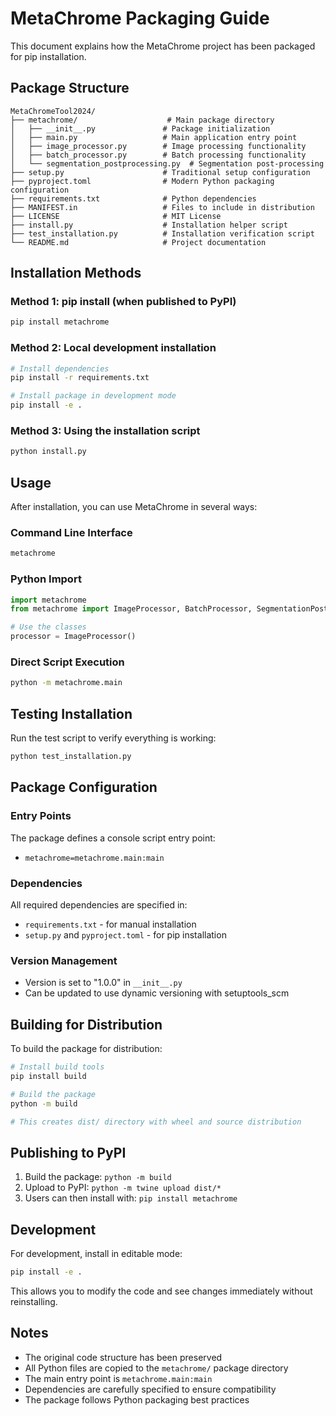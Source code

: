 # MetaChrome Packaging Guide

This document explains how the MetaChrome project has been packaged for pip installation.

## Package Structure

```
MetaChromeTool2024/
├── metachrome/                    # Main package directory
│   ├── __init__.py               # Package initialization
│   ├── main.py                   # Main application entry point
│   ├── image_processor.py        # Image processing functionality
│   ├── batch_processor.py        # Batch processing functionality
│   └── segmentation_postprocessing.py  # Segmentation post-processing
├── setup.py                      # Traditional setup configuration
├── pyproject.toml                # Modern Python packaging configuration
├── requirements.txt              # Python dependencies
├── MANIFEST.in                   # Files to include in distribution
├── LICENSE                       # MIT License
├── install.py                    # Installation helper script
├── test_installation.py          # Installation verification script
└── README.md                     # Project documentation
```

## Installation Methods

### Method 1: pip install (when published to PyPI)
```bash
pip install metachrome
```

### Method 2: Local development installation
```bash
# Install dependencies
pip install -r requirements.txt

# Install package in development mode
pip install -e .
```

### Method 3: Using the installation script
```bash
python install.py
```

## Usage

After installation, you can use MetaChrome in several ways:

### Command Line Interface
```bash
metachrome
```

### Python Import
```python
import metachrome
from metachrome import ImageProcessor, BatchProcessor, SegmentationPostprocessing

# Use the classes
processor = ImageProcessor()
```

### Direct Script Execution
```bash
python -m metachrome.main
```

## Testing Installation

Run the test script to verify everything is working:
```bash
python test_installation.py
```

## Package Configuration

### Entry Points
The package defines a console script entry point:
- `metachrome=metachrome.main:main`

### Dependencies
All required dependencies are specified in:
- `requirements.txt` - for manual installation
- `setup.py` and `pyproject.toml` - for pip installation

### Version Management
- Version is set to "1.0.0" in `__init__.py`
- Can be updated to use dynamic versioning with setuptools_scm

## Building for Distribution

To build the package for distribution:

```bash
# Install build tools
pip install build

# Build the package
python -m build

# This creates dist/ directory with wheel and source distribution
```

## Publishing to PyPI

1. Build the package: `python -m build`
2. Upload to PyPI: `python -m twine upload dist/*`
3. Users can then install with: `pip install metachrome`

## Development

For development, install in editable mode:
```bash
pip install -e .
```

This allows you to modify the code and see changes immediately without reinstalling.

## Notes

- The original code structure has been preserved
- All Python files are copied to the `metachrome/` package directory
- The main entry point is `metachrome.main:main`
- Dependencies are carefully specified to ensure compatibility
- The package follows Python packaging best practices
